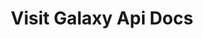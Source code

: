 ---
title: Visit Galaxy Api Docs

language_tabs:
  - shell
  - javascript

toc_footers:
  - <a href='https://help.citybreak.com/'>Citybreak Support</a> 
  - <a href='https://github.com/tripit/slate'>Documentation Powered by Slate</a>
  - <a href='https://visit.github.io/galaxy-docs-v2'>Galaxy V2 Documentation</a>

includes:
  - intro
  - exampleworkflow
  - pointofsales
  - accommodation
  - activity
  - availability-accommodation
  - availability-noplacementaccommodation
  - fuzzy-accommodation
  - availability-activity
  - content-filter
  - output-filter
  - content
  - basket
  - reservation
  - countrycode
  - errors
  - breakingchanges

search: true
---
